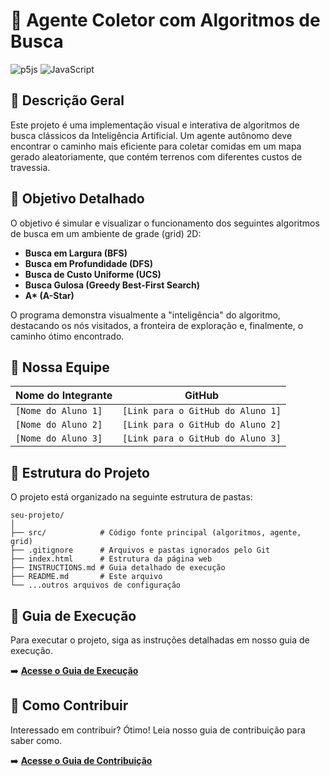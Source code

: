 # 🤖 Agente Coletor com Algoritmos de Busca

![p5js](https://img.shields.io/badge/p5.js-ED225D?style=for-the-badge&logo=p5.js&logoColor=white)
![JavaScript](https://img.shields.io/badge/javascript-%23323330.svg?style=for-the-badge&logo=javascript&logoColor=%23F7DF1E)

## 📜 Descrição Geral

Este projeto é uma implementação visual e interativa de algoritmos de busca clássicos da Inteligência Artificial. Um agente autônomo deve encontrar o caminho mais eficiente para coletar comidas em um mapa gerado aleatoriamente, que contém terrenos com diferentes custos de travessia.

## 🎯 Objetivo Detalhado

O objetivo é simular e visualizar o funcionamento dos seguintes algoritmos de busca em um ambiente de grade (grid) 2D:

-   **Busca em Largura (BFS)**
-   **Busca em Profundidade (DFS)**
-   **Busca de Custo Uniforme (UCS)**
-   **Busca Gulosa (Greedy Best-First Search)**
-   **A\* (A-Star)**

O programa demonstra visualmente a "inteligência" do algoritmo, destacando os nós visitados, a fronteira de exploração e, finalmente, o caminho ótimo encontrado.

## 👥 Nossa Equipe

| Nome do Integrante | GitHub                                |
| ------------------ | ------------------------------------- |
| `[Nome do Aluno 1]`  | `[Link para o GitHub do Aluno 1]`     |
| `[Nome do Aluno 2]`  | `[Link para o GitHub do Aluno 2]`     |
| `[Nome do Aluno 3]`  | `[Link para o GitHub do Aluno 3]`     |

## 📂 Estrutura do Projeto

O projeto está organizado na seguinte estrutura de pastas:

```
seu-projeto/
│
├── src/            # Código fonte principal (algoritmos, agente, grid)
├── .gitignore      # Arquivos e pastas ignorados pelo Git
├── index.html      # Estrutura da página web
├── INSTRUCTIONS.md # Guia detalhado de execução
├── README.md       # Este arquivo
└── ...outros arquivos de configuração
```

## 🚀 Guia de Execução

Para executar o projeto, siga as instruções detalhadas em nosso guia de execução.

➡️ **[Acesse o Guia de Execução](./INSTRUCTIONS.md)**

## 🤝 Como Contribuir

Interessado em contribuir? Ótimo! Leia nosso guia de contribuição para saber como.

➡️ **[Acesse o Guia de Contribuição](./CONTRIBUTING.md)**